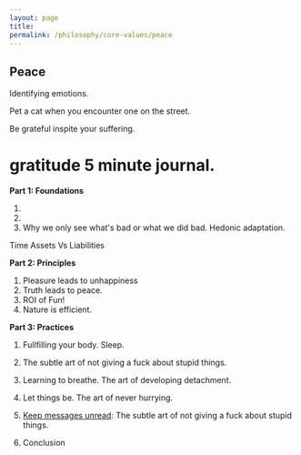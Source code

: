 ```yaml
---
layout: page
title: 
permalink: /philosophy/core-values/peace
---
```


## Peace

Identifying emotions.

Pet a cat when you encounter one on the street.

Be grateful inspite your suffering.

# gratitude 5 minute journal.

**Part 1: Foundations**

1.
2.
3. Why we only see what's bad or what we did bad. Hedonic adaptation.

Time Assets Vs Liabilities

**Part 2: Principles**

1. Pleasure leads to unhappiness
2. Truth leads to peace.
3. ROI of Fun!
4. Nature is efficient.

**Part 3: Practices**

1. Fullfilling your body. Sleep.
2. The subtle art of not giving a fuck about stupid things.
3. Learning to breathe. The art of developing detachment.
4. Let things be. The art of never hurrying.
5. [Keep messages unread](/v1/messages-unread): The subtle art of not giving a fuck about stupid things.

10. Conclusion